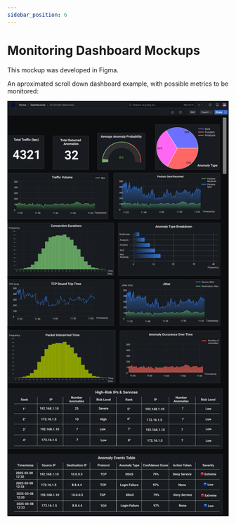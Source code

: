 ```yaml
---
sidebar_position: 6
---
```


# Monitoring Dashboard Mockups

This mockup was developed in Figma.

An aproximated scroll down dashboard example, with possible metrics to be monitored:

![Dashboard scroll down example](/img/mockups/mockup1.png)